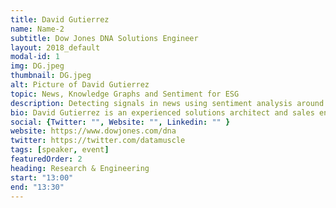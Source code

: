 ```yaml
---
title: David Gutierrez
name: Name-2
subtitle: Dow Jones DNA Solutions Engineer
layout: 2018_default
modal-id: 1
img: DG.jpeg
thumbnail: DG.jpeg
alt: Picture of David Gutierrez
topic: News, Knowledge Graphs and Sentiment for ESG
description: Detecting signals in news using sentiment analysis around ESG scoring with Dow Jones DNA.
bio: David Gutierrez is an experienced solutions architect and sales engineer passionate about the intersection of data analytics, data science, and beautiful UI/UX. After 10 years in advanced network analytics in the telecom domain, he moved into deriving signals from news events. Be it for sentiment analysis of your mom’s Wall Street-Journal-worthy blueberry pie tech venture, or for modeling supply chain risk; or for designing the next algorithmic investment strategy; or even for just understanding the networked impact of Brexit... or of a future hurricane... or of a president... David now builds solutions using the world’s most comprehensive premium news cloud API ecosystem - Dow Jones/DNA - Data, News and Analytics Platform. He likes Catboost, Tensorflow and LDA for breakfast. Even if extroverted, he needs some Spacy from time to time. And in the evenings he enjoys reading about NLP and graphDBs while playing neo-funk on his bass guitar surrounded by international literature books. He has an Electrical and Mechanical Engineering degrees with Mathematics and Physics minors from John Brown University, where he attended under the full-ride Walton Scholarship program. He lives in NYC with his entrepreneur wife and two cats that do not boost.
social: {Twitter: "", Website: "", Linkedin: "" }
website: https://www.dowjones.com/dna
twitter: https://twitter.com/datamuscle
tags: [speaker, event]
featuredOrder: 2
heading: Research & Engineering
start: "13:00"
end: "13:30"
---
```

